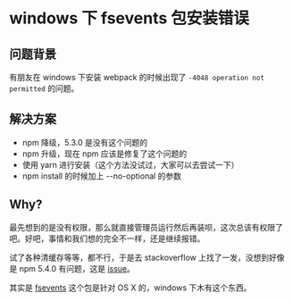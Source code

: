 # windows 下 fsevents 包安装错误

## 问题背景

有朋友在 windows 下安装 webpack 的时候出现了 `-4048 operation not permitted` 的问题。

## 解决方案

- npm 降级，5.3.0 是没有这个问题的
- npm 升级，现在 npm 应该是修复了这个问题的
- 使用 yarn 进行安装（这个方法没试过，大家可以去尝试一下）
- npm install 的时候加上 --no-optional 的参数

## Why?

最先想到的是没有权限，那么就直接管理员运行然后再装呗，这次总该有权限了吧。好吧，事情和我们想的完全不一样，还是继续报错。

试了各种清缓存等等，都不行，于是去 stackoverflow 上找了一发，没想到好像是 npm 5.4.0 有问题，这是 [issue](https://github.com/npm/npm/issues/18287)。

其实是 [fsevents](https://www.npmjs.com/package/fsevents) 这个包是针对 OS X 的，windows 下木有这个东西。
